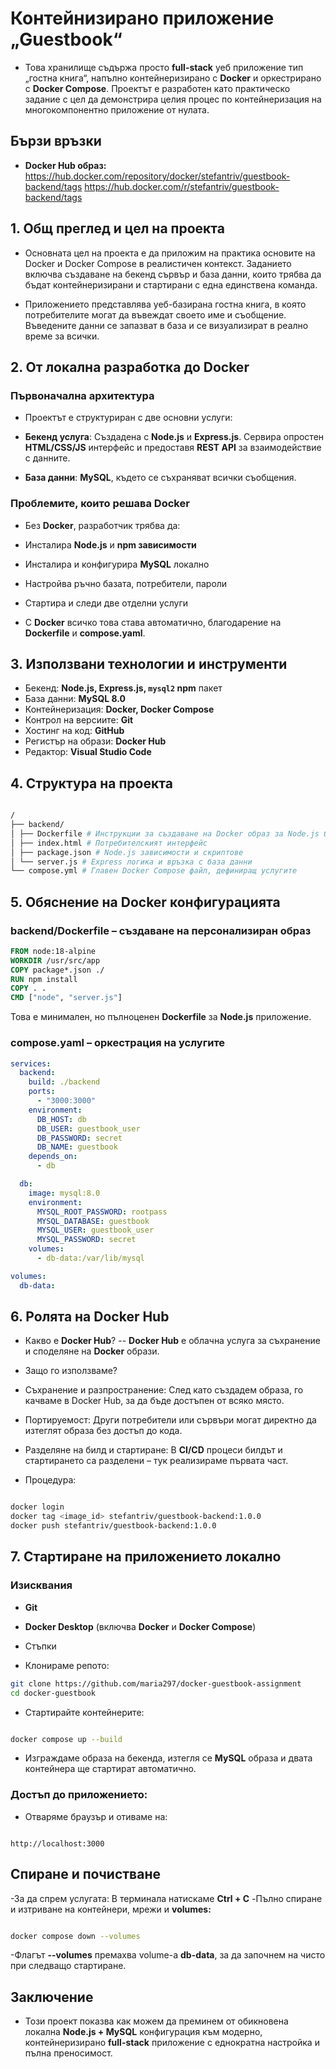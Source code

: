 # Контейнизирано приложение „Guestbook“

- Това хранилище съдържа просто **full-stack** уеб приложение тип „гостна книга“, напълно контейнеризирано с **Docker** и оркестрирано с **Docker Compose**. Проектът е разработен като практическо задание с цел да демонстрира целия процес по контейнеризация на многокомпонентно приложение от нулата.

## Бързи връзки

- **Docker Hub образ:** https://hub.docker.com/repository/docker/stefantriv/guestbook-backend/tags https://hub.docker.com/r/stefantriv/guestbook-backend/tags



## 1. Общ преглед и цел на проекта

- Основната цел на проекта е да приложим на практика основите на Docker и Docker Compose в реалистичен контекст. Заданието включва създаване на бекенд сървър и база данни, които трябва да бъдат контейнеризирани и стартирани с една единствена команда.

- Приложението представлява уеб-базирана гостна книга, в която потребителите могат да въвеждат своето име и съобщение. Въведените данни се запазват в база и се визуализират в реално време за всички.



## 2. От локална разработка до Docker

### Първоначална архитектура

- Проектът е структуриран с две основни услуги:

- **Бекенд услуга**: Създадена с **Node.js** и **Express.js**. Сервира опростен **HTML/CSS/JS** интерфейс и предоставя **REST API** за взаимодействие с данните.
- **База данни**: **MySQL**, където се съхраняват всички съобщения.

### Проблемите, които решава Docker

- Без **Docker**, разработчик трябва да:

- Инсталира **Node.js** и **npm зависимости**
- Инсталира и конфигурира **MySQL** локално
- Настройва ръчно базата, потребители, пароли
- Стартира и следи две отделни услуги

- С **Docker** всичко това става автоматично, благодарение на **Dockerfile** и **compose.yaml**.



## 3. Използвани технологии и инструменти

- Бекенд: **Node.js, Express.js, `mysql2` npm** пакет  
- База данни: **MySQL 8.0** 
- Контейнеризация: **Docker, Docker Compose**  
- Контрол на версиите: **Git**  
- Хостинг на код: **GitHub**  
- Регистър на образи: **Docker Hub**  
- Редактор: **Visual Studio Code**

## 4. Структура на проекта

```bash

/
├── backend/
│ ├── Dockerfile # Инструкции за създаване на Docker образ за Node.js бекенда
│ ├── index.html # Потребителският интерфейс
│ ├── package.json # Node.js зависимости и скриптове
│ └── server.js # Express логика и връзка с база данни
└── compose.yml # Главен Docker Compose файл, дефиниращ услугите
```



## 5.  Обяснение на Docker конфигурацията

### **backend/Dockerfile** – създаване на персонализиран образ

```Dockerfile
FROM node:18-alpine
WORKDIR /usr/src/app
COPY package*.json ./
RUN npm install
COPY . .
CMD ["node", "server.js"]
```
Това е минимален, но пълноценен **Dockerfile** за **Node.js** приложение.

### **compose.yаml** – оркестрация на услугите
```yaml
services:
  backend:
    build: ./backend
    ports:
      - "3000:3000"
    environment:
      DB_HOST: db
      DB_USER: guestbook_user
      DB_PASSWORD: secret
      DB_NAME: guestbook
    depends_on:
      - db

  db:
    image: mysql:8.0
    environment:
      MYSQL_ROOT_PASSWORD: rootpass
      MYSQL_DATABASE: guestbook
      MYSQL_USER: guestbook_user
      MYSQL_PASSWORD: secret
    volumes:
      - db-data:/var/lib/mysql

volumes:
  db-data:
```
## 6. Ролята на **Docker Hub**
- Какво е **Docker Hub**?
-- **Docker Hub** е облачна услуга за съхранение и споделяне на **Docker** образи.

- Защо го използваме?

- Съхранение и разпространение: След като създадем образа, го качваме в Docker Hub, за да бъде достъпен от всяко място.
- Портируемост: Други потребители или сървъри могат директно да изтеглят образа без достъп до кода.
- Разделяне на билд и стартиране: В **CI/CD** процеси билдът и стартирането са разделени – тук реализираме първата част.

- Процедура:

```bash

docker login
docker tag <image_id> stefantriv/guestbook-backend:1.0.0
docker push stefantriv/guestbook-backend:1.0.0
```
## 7.  Стартиране на приложението локално
### Изисквания
- **Git**
- **Docker Desktop** (включва **Docker** и **Docker Compose**)

- Стъпки
- Клонираме репото:

```bash
git clone https://github.com/maria297/docker-guestbook-assignment
cd docker-guestbook
```
- Стартирайте контейнерите:

```bash

docker compose up --build
```
- Изграждаме образа на бекенда, изтегля се **MySQL** образа и двата контейнера ще стартират автоматично.

### Достъп до приложението:
- Отваряме браузър и отиваме на:

```arduino

http://localhost:3000
```
## Спиране и почистване
-За да спрем услугата: В терминала натискаме **Ctrl + C**
-Пълно спиране и изтриване на контейнери, мрежи и **volumes:**

```bash

docker compose down --volumes
```
-Флагът **--volumes** премахва volume-а **db-data**, за да започнем на чисто при следващо стартиране.
## Заключение
- Този проект показва как можем да преминем от обикновена локална **Node.js + MySQL** конфигурация към модерно, контейнеризирано **full-stack** приложение с еднократна настройка и пълна преносимост.
